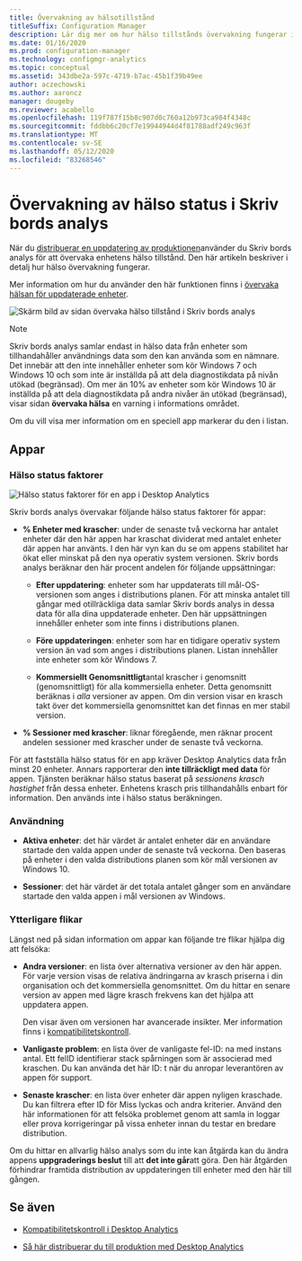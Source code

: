 ```yaml
---
title: Övervakning av hälsotillstånd
titleSuffix: Configuration Manager
description: Lär dig mer om hur hälso tillstånds övervakning fungerar i Desktop Analytics.
ms.date: 01/16/2020
ms.prod: configuration-manager
ms.technology: configmgr-analytics
ms.topic: conceptual
ms.assetid: 343dbe2a-597c-4719-b7ac-45b1f39b49ee
author: aczechowski
ms.author: aaroncz
manager: dougeby
ms.reviewer: acabello
ms.openlocfilehash: 119f787f15b8c907d0c760a12b973ca984f4348c
ms.sourcegitcommit: fddbb6c20cf7e19944944d4f81788adf249c963f
ms.translationtype: MT
ms.contentlocale: sv-SE
ms.lasthandoff: 05/12/2020
ms.locfileid: "83268546"
---
```

# <a name="health-status-monitoring-in-desktop-analytics"></a>Övervakning av hälso status i Skriv bords analys

När du [distribuerar en uppdatering av produktionen](deploy-prod.md)använder du Skriv bords analys för att övervaka enhetens hälso tillstånd. Den här artikeln beskriver i detalj hur hälso övervakning fungerar.

Mer information om hur du använder den här funktionen finns i [övervaka hälsan för uppdaterade enheter](deploy-prod.md#bkmk_monitor).

![Skärm bild av sidan övervaka hälso tillstånd i Skriv bords analys](media/monitor-health.png)

> [!NOTE]  
> Skriv bords analys samlar endast in hälso data från enheter som tillhandahåller användnings data som den kan använda som en nämnare. Det innebär att den inte innehåller enheter som kör Windows 7 och Windows 10 och som inte är inställda på att dela diagnostikdata på nivån utökad (begränsad). Om mer än 10% av enheter som kör Windows 10 är inställda på att dela diagnostikdata på andra nivåer än utökad (begränsad), visar sidan **övervaka hälsa** en varning i informations området.  

Om du vill visa mer information om en speciell app markerar du den i listan.

## <a name="apps"></a>Appar

### <a name="health-status-factors"></a>Hälso status faktorer

![Hälso status faktorer för en app i Desktop Analytics](media/monitor-health-status-factors.png)

Skriv bords analys övervakar följande hälso status faktorer för appar:

- **% Enheter med krascher**: under de senaste två veckorna har antalet enheter där den här appen har kraschat dividerat med antalet enheter där appen har använts. I den här vyn kan du se om appens stabilitet har ökat eller minskat på den nya operativ system versionen. Skriv bords analys beräknar den här procent andelen för följande uppsättningar:  

  - **Efter uppdatering**: enheter som har uppdaterats till mål-OS-versionen som anges i distributions planen. För att minska antalet till gångar med otillräckliga data samlar Skriv bords analys in dessa data för alla dina uppdaterade enheter. Den här uppsättningen innehåller enheter som inte finns i distributions planen.  

  - **Före uppdateringen**: enheter som har en tidigare operativ system version än vad som anges i distributions planen. Listan innehåller inte enheter som kör Windows 7.  

  - **Kommersiellt Genomsnittligt**antal krascher i genomsnitt (genomsnittligt) för alla kommersiella enheter. Detta genomsnitt beräknas i *alla* versioner av appen. Om din version visar en krasch takt över det kommersiella genomsnittet kan det finnas en mer stabil version.  

- **% Sessioner med krascher**: liknar föregående, men räknar procent andelen sessioner med krascher under de senaste två veckorna.  

För att fastställa hälso status för en app kräver Desktop Analytics data från minst 20 enheter. Annars rapporterar den **inte tillräckligt med data** för appen. Tjänsten beräknar hälso status baserat på *sessionens krasch hastighet* från dessa enheter. Enhetens krasch pris tillhandahålls enbart för information. Den används inte i hälso status beräkningen.

### <a name="usage"></a>Användning

<!-- 5533890 -->

- **Aktiva enheter**: det här värdet är antalet enheter där en användare startade den valda appen under de senaste två veckorna. Den baseras på enheter i den valda distributions planen som kör mål versionen av Windows 10.

- **Sessioner**: det här värdet är det totala antalet gånger som en användare startade den valda appen i mål versionen av Windows.

### <a name="additional-tabs"></a>Ytterligare flikar

Längst ned på sidan information om appar kan följande tre flikar hjälpa dig att felsöka:

- **Andra versioner**: en lista över alternativa versioner av den här appen. För varje version visas de relativa ändringarna av krasch priserna i din organisation och det kommersiella genomsnittet. Om du hittar en senare version av appen med lägre krasch frekvens kan det hjälpa att uppdatera appen.  

    Den visar även om versionen har avancerade insikter. Mer information finns i [kompatibilitetskontroll](compat-assessment.md).  

- **Vanligaste problem**: en lista över de vanligaste fel-ID: na med instans antal. Ett felID identifierar stack spårningen som är associerad med kraschen. Du kan använda det här ID: t när du anropar leverantören av appen för support.  

- **Senaste krascher**: en lista över enheter där appen nyligen kraschade. Du kan filtrera efter ID för Miss lyckas och andra kriterier. Använd den här informationen för att felsöka problemet genom att samla in loggar eller prova korrigeringar på vissa enheter innan du testar en bredare distribution.  

Om du hittar en allvarlig hälso analys som du inte kan åtgärda kan du ändra appens **uppgraderings beslut** till att **det inte går**att göra. Den här åtgärden förhindrar framtida distribution av uppdateringen till enheter med den här till gången.

## <a name="see-also"></a>Se även

- [Kompatibilitetskontroll i Desktop Analytics](compat-assessment.md)  

- [Så här distribuerar du till produktion med Desktop Analytics](deploy-prod.md)  

